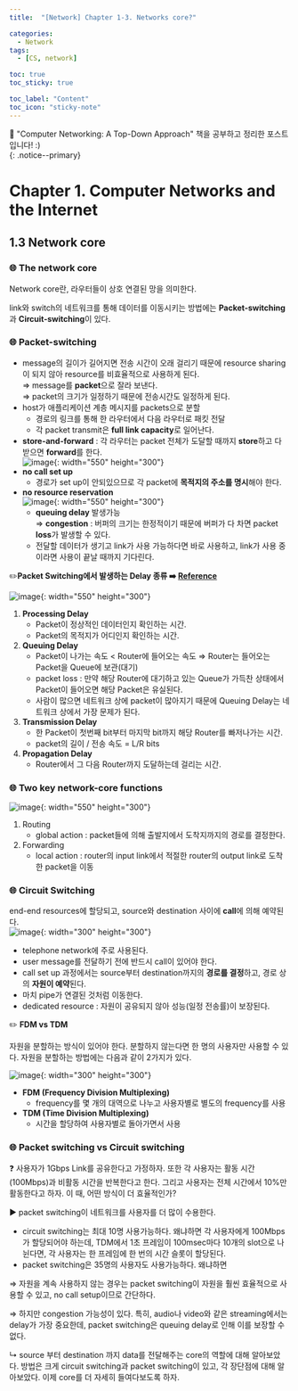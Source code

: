 ```yaml
---
title:  "[Network] Chapter 1-3. Networks core?" 

categories:
  - Network
tags:
  - [CS, network]

toc: true
toc_sticky: true

toc_label: "Content"
toc_icon: "sticky-note"
---
```


📝 "Computer Networking: A Top-Down Approach" 책을 공부하고 정리한 포스트입니다! :)  
{: .notice--primary}

# Chapter 1. Computer Networks and the Internet

## 1.3 Network core


### 🌐 The network core

Network core란, 라우터들이 상호 연결된 망을 의미한다. 

link와 switch의 네트워크를 통해 데이터를 이동시키는 방법에는 **Packet-switching**과 **Circuit-switching**이 있다. 

### 🌐 Packet-switching

- message의 길이가 길어지면 전송 시간이 오래 걸리기 때문에 resource sharing이 되지 않아 resource를 비효율적으로 사용하게 된다.   
⇒ message를 **packet**으로 잘라 보낸다.   
⇒ packet의 크기가 일정하기 때문에 전송시간도 일정하게 된다.   
- host가 애플리케이션 계층 메시지를 packets으로 분할
    - 경로의 링크를 통해 한 라우터에서 다음 라우터로 패킷 전달
    - 각 packet transmit은 **full link capacity**로 일어난다.
- **store-and-forward** : 각 라우터는 packet 전체가 도달할 때까지 **store**하고 다 받으면 **forward**를 한다.    
  ![image](https://user-images.githubusercontent.com/68420044/232032408-0eefb731-4fd6-4921-8295-4f391e401981.png){: width="550" height="300"} 
- **no call set up**
    - 경로가 set up이 안되있으므로 각 packet에 **목적지의 주소를 명시**해야 한다.
- **no resource reservation**    
     ![image](https://user-images.githubusercontent.com/68420044/232033796-55355744-9c51-4273-9df2-1924d1d71c70.png){: width="550" height="300"}
    - **queuing delay** 발생가능   
    ⇒ **congestion** : 버퍼의 크기는 한정적이기 때문에 버퍼가 다 차면 packet **loss**가 발생할 수 있다.
    - 전달할 데이터가 생기고 link가 사용 가능하다면 바로 사용하고, link가 사용 중이라면 사용이 끝날 때까지 기다린다.

 ✏️**Packet Switching에서 발생하는 Delay 종류 ➡️ [Reference](https://vvshinevv.tistory.com/79)** 

![image](https://user-images.githubusercontent.com/68420044/232037765-543e2393-0b2d-4d6e-bb43-1f16224c9f51.png){: width="550" height="300"}

1. **Processing Delay**
    - Packet이 정상적인 데이터인지 확인하는 시간.
    - Packet의 목적지가 어디인지 확인하는 시간.
2. **Queuing Delay**
    - Packet이 나가는 속도 < Router에 들어오는 속도
    ⇒ Router는 들어오는 Packet을 Queue에 보관(대기)
    - packet loss : 만약 해당 Router에 대기하고 있는 Queue가 가득찬 상태에서 Packet이 들어오면 해당 Packet은 유실된다.
    - 사람이 많으면 네트워크 상에 packet이 많아지기 때문에 Queuing Delay는 네트워크 상에서 가장 문제가 된다.
3. **Transmission Delay**
    - 한 Packet이 첫번째 bit부터 마지막 bit까지 해당 Router를 빠저나가는 시간.
    - packet의 길이 / 전송 속도 = L/R bits
4. **Propagation Delay**
    - Router에서 그 다음 Router까지 도달하는데 걸리는 시간.  


### 🌐 Two key network-core functions
  ![image](https://user-images.githubusercontent.com/68420044/232050422-986d058e-919f-462e-b696-fd803f622cab.png){: width="550" height="300"}
1. Routing
    - global action : packet들에 의해 출발지에서 도착지까지의 경로를 결정한다.
2. Forwarding
    - local action : router의 input link에서 적절한 router의 output link로 도착한 packet을 이동


### 🌐 Circuit Switching

end-end resources에 할당되고, source와 destination 사이에 **call**에 의해 예약된다.   
![image](https://user-images.githubusercontent.com/68420044/232055534-814f3ba6-36f5-4fc7-a62b-2fc41159e4db.png){: width="300" height="300"}

- telephone network에 주로 사용된다.
- user message를 전달하기 전에 반드시 call이 있어야 한다.
- call set up 과정에서는 source부터 destination까지의 **경로를 결정**하고, 경로 상의 **자원이 예약**된다.
- 마치 pipe가 연결된 것처럼 이동한다.
- dedicated resource : 자원이 공유되지 않아 성능(일정 전송률)이 보장된다.  

✏️ **FDM vs TDM**

자원을 분할하는 방식이 있어야 한다. 분할하지 않는다면 한 명의 사용자만 사용할 수 있다. 자원을 분할하는 방법에는 다음과 같이 2가지가 있다. 

![image](https://user-images.githubusercontent.com/68420044/232057719-bf57f624-4198-47d4-a792-7025fb4f5807.png){: width="300" height="300"}

  - **FDM (Frequency Division Multiplexing)**
      - frequency를 몇 개의 대역으로 나누고 사용자별로 별도의 frequency를 사용
  - **TDM (Time Division Multiplexing)**
      - 시간을 할당하여 사용자별로 돌아가면서 사용


### 🌐 Packet switching vs Circuit switching

❓ 사용자가 1Gbps Link를 공유한다고 가정하자.  또한 각 사용자는 활동 시간(100Mbps)과 비활동 시간을 반복한다고 한다. 그리고 사용자는 전체 시간에서 10%만 활동한다고 하자. 이 때, 어떤 방식이 더 효율적인가? 

▶️ packet switching이 네트워크를 사용자를 더 많이 수용한다. 

- circuit switching는 최대 10명 사용가능하다. 왜냐하면 각 사용자에게 100Mbps가 할당되어야 하는데, TDM에서 1초 프레임이 100msec마다 10개의 slot으로 나뉜다면, 각 사용자는 한 프레임에 한 번의 시간 슬롯이 할당된다.
- packet switching은 35명의 사용자도 사용가능하다. 왜냐하면

⇒ 자원을 계속 사용하지 않는 경우는 packet switching이 자원을 훨씬 효율적으로 사용할 수 있고, no call setup이므로 간단하다. 

⇒ 하지만 congestion 가능성이 있다. 
특히, audio나 video와 같은 streaming에서는 delay가 가장 중요한데, packet switching은 queuing delay로 인해 이를 보장할 수 없다. 

↳ source 부터 destination 까지 data를 전달해주는 core의 역할에 대해 알아보았다. 방법은 크게 circuit switching과 packet switching이 있고, 각 장단점에 대해 알아보았다. 이제 core를 더 자세히 들여다보도록 하자.